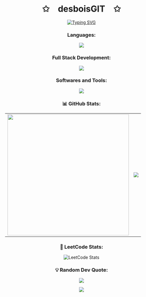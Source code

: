 <p align="center">
    <h1 align="center">✩&emsp;desboisGIT&emsp;✩</h1>
</p>

<p align="center">
    <a href="https://git.io/typing-svg">
        <img src="https://readme-typing-svg.herokuapp.com?font=Fira+Code&weight=600&size=22&duration=2000&pause=1000&center=true&vCenter=true&random=false&width=500&lines=SoundRise+CTO;17+yo+dev+from+France;Building+cool+stuff;Always+learning+new+techs" alt="Typing SVG" />
    </a>
</p>

<h3 align="center"> Languages: </h3>
<p align="center">
  <img src="https://skillicons.dev/icons?i=c,js,py,ts,tsx"/>
</p>

<h3 align="center"> Full Stack Development: </h3>
<p align="center">
  <img src="https://skillicons.dev/icons?i=html,css,js,bootstrap,django,docker,python,typescript,react"/>
</p>

<h3 align="center"> Softwares and Tools: </h3>
<p align="center">
  <img src="https://skillicons.dev/icons?i=github,vscode,arch,linux,pycharm"/>
</p>

<h3 align="center"> 📊 GitHub Stats: </h3>
<table align="center">
  <tr>
    <td>
      <img src="https://github-readme-streak-stats.herokuapp.com/?user=desboisGIT&theme=radical" width="400"/>
    </td>
    <td>
      <img src="https://github-profile-summary-cards.vercel.app/api/cards/profile-details?username=desboisGIT&theme=radical"/>
    </td>
  </tr>
</table>


<h3 align="center"> 🚀 LeetCode Stats: </h3>
<div align="center">
    <img src="https://leetcard.jacoblin.cool/desboisgit?theme=dark&font=Abel&ext=contest" alt="LeetCode Stats"/>
</div>

<h3 align="center"> 💡 Random Dev Quote: </h3>
<p align="center">
    <img src="https://quotes-github-readme.vercel.app/api?type=horizontal&theme=dark"/>
</p>

<p align="center">
    <img src="https://komarev.com/ghpvc/?username=desboisGIT&color=blue&style=flat"/>
</p>
